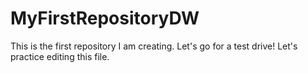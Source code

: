 # MyFirstRepositoryDW
This is the first repository I am creating. Let's go for a test drive!
Let's practice editing this file.
